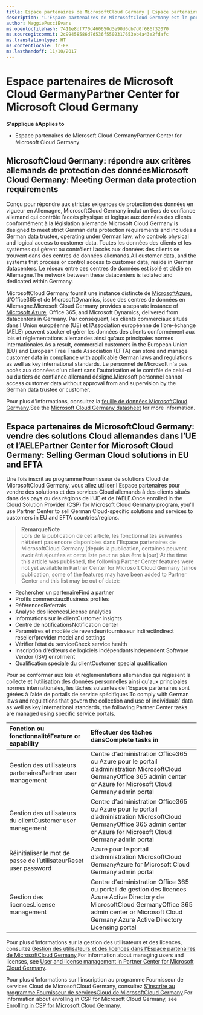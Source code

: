 ```yaml
---
title: Espace partenaires de MicrosoftCloud Germany | Espace partenaires de MicrosoftCloud Germany
description: "L'Espace partenaires de MicrosoftCloud Germany est le portail professionnel des partenaires Microsoft qui souhaitent proposer des solutions Cloud Microsoft aux clients situés dans les pays de l’UE et de l’AELE. MicrosoftCloud Germany garantit que vos données client se trouvent en Allemagne et qu'un tiers de confiance allemand désigné contrôle l’accès à celles-ci. Les clients commerciaux situés dans l'Union européenne (UE) et l’Association européenne de libre-échange (AELE) peuvent stocker et gérer les données des clients conformément aux lois et réglementations allemandes ainsi qu'aux principales normes internationales. Microsoft ne peut pas accéder aux données du client sans l'autorisation et le contrôle de celui-ci ou du tiers de confiance allemand désigné."
author: MaggiePucciEvans
ms.openlocfilehash: 7411e8df770d460650d3e90d6cb7d0f686f32070
ms.sourcegitcommit: 2c99458586d7d536f5502317653eb4a43e2fdafc
ms.translationtype: HT
ms.contentlocale: fr-FR
ms.lasthandoff: 11/10/2017
---
```

# <a name="partner-center-for-microsoft-cloud-germany"></a><span data-ttu-id="22dba-106">Espace partenaires de Microsoft Cloud Germany</span><span class="sxs-lookup"><span data-stu-id="22dba-106">Partner Center for Microsoft Cloud Germany</span></span>

**<span data-ttu-id="22dba-107">S'applique à</span><span class="sxs-lookup"><span data-stu-id="22dba-107">Applies to</span></span>**

-  <span data-ttu-id="22dba-108">Espace partenaires de Microsoft Cloud Germany</span><span class="sxs-lookup"><span data-stu-id="22dba-108">Partner Center for Microsoft Cloud Germany</span></span>

## <a name="microsoft-cloud-germany-meeting-german-data-protection-requirements"></a><span data-ttu-id="22dba-109">MicrosoftCloud Germany: répondre aux critères allemands de protection des données</span><span class="sxs-lookup"><span data-stu-id="22dba-109">Microsoft Cloud Germany: Meeting German data protection requirements</span></span> 

<span data-ttu-id="22dba-110">Conçu pour répondre aux strictes exigences de protection des données en vigueur en Allemagne, MicrosoftCloud Germany inclut un tiers de confiance allemand qui contrôle l’accès physique et logique aux données des clients conformément à la législation allemande.</span><span class="sxs-lookup"><span data-stu-id="22dba-110">Microsoft Cloud Germany is designed to meet strict German data protection requirements and includes a German data trustee, operating under German law, who controls physical and logical access to customer data.</span></span> <span data-ttu-id="22dba-111">Toutes les données des clients et les systèmes qui gèrent ou contrôlent l’accès aux données des clients se trouvent dans des centres de données allemands.</span><span class="sxs-lookup"><span data-stu-id="22dba-111">All customer data, and the systems that process or control access to customer data, reside in German datacenters.</span></span> <span data-ttu-id="22dba-112">Le réseau entre ces centres de données est isolé et dédié en Allemagne.</span><span class="sxs-lookup"><span data-stu-id="22dba-112">The network between these datacenters is isolated and dedicated within Germany.</span></span>

<span data-ttu-id="22dba-113">MicrosoftCloud Germany fournit une instance distincte de [MicrosoftAzure](https://go.microsoft.com/fwlink/?linkid=847992), d'Office365 et de MicrosoftDynamics, issue des centres de données en Allemagne.</span><span class="sxs-lookup"><span data-stu-id="22dba-113">Microsoft Cloud Germany provides a separate instance of [Microsoft Azure](https://go.microsoft.com/fwlink/?linkid=847992), Office 365, and Microsoft Dynamics, delivered from datacenters in Germany.</span></span> <span data-ttu-id="22dba-114">Par conséquent, les clients commerciaux situés dans l'Union européenne (UE) et l’Association européenne de libre-échange (AELE) peuvent stocker et gérer les données des clients conformément aux lois et réglementations allemandes ainsi qu'aux principales normes internationales.</span><span class="sxs-lookup"><span data-stu-id="22dba-114">As a result, commercial customers in the European Union (EU) and European Free Trade Association (EFTA) can store and manage customer data in compliance with applicable German laws and regulations as well as key international standards.</span></span> <span data-ttu-id="22dba-115">Le personnel de Microsoft n'a pas accès aux données d'un client sans l'autorisation et le contrôle de celui-ci ou du tiers de confiance allemand désigné.</span><span class="sxs-lookup"><span data-stu-id="22dba-115">Microsoft personnel cannot access customer data without approval from and supervision by the German data trustee or customer.</span></span>

<span data-ttu-id="22dba-116">Pour plus d'informations, consultez la [feuille de données MicrosoftCloud Germany](http://download.microsoft.com/download/6/1/3/613C9ECB-9167-4EF5-B131-3BAD8D8A126C/Microsoft_Cloud_Germany_Datasheet.pdf).</span><span class="sxs-lookup"><span data-stu-id="22dba-116">See the [Microsoft Cloud Germany datasheet](http://download.microsoft.com/download/6/1/3/613C9ECB-9167-4EF5-B131-3BAD8D8A126C/Microsoft_Cloud_Germany_Datasheet.pdf) for more information.</span></span>

## <a name="partner-center-for-microsoft-cloud-germany-selling-german-cloud-solutions-in-eu-and-efta"></a><span data-ttu-id="22dba-117">Espace partenaires de MicrosoftCloud Germany: vendre des solutions Cloud allemandes dans l’UE et l’AELE</span><span class="sxs-lookup"><span data-stu-id="22dba-117">Partner Center for Microsoft Cloud Germany: Selling German Cloud solutions in EU and EFTA</span></span>

<span data-ttu-id="22dba-118">Une fois inscrit au programme Fournisseur de solutions Cloud de MicrosoftCloud Germany, vous allez utiliser l'Espace partenaires pour vendre des solutions et des services Cloud allemands à des clients situés dans des pays ou des régions de l'UE et de l’AELE.</span><span class="sxs-lookup"><span data-stu-id="22dba-118">Once enrolled in the Cloud Solution Provider (CSP) for Microsoft Cloud Germany program, you'll use Partner Center to sell German Cloud-specific solutions and services to customers in EU and EFTA countries/regions.</span></span> 

>**<span data-ttu-id="22dba-119">Remarque</span><span class="sxs-lookup"><span data-stu-id="22dba-119">Note</span></span>**<br>
<span data-ttu-id="22dba-120">Lors de la publication de cet article, les fonctionnalités suivantes n’étaient pas encore disponibles dans l'Espace partenaires de MicrosoftCloud Germany (depuis la publication, certaines peuvent avoir été ajoutées et cette liste peut ne plus être à jour):</span><span class="sxs-lookup"><span data-stu-id="22dba-120">At the time this article was published, the following Partner Center features were not yet available in Partner Center for Microsoft Cloud Germany (since publication, some of the features may have been added to Partner Center and this list may be out of date):</span></span>

- <span data-ttu-id="22dba-121">Rechercher un partenaire</span><span class="sxs-lookup"><span data-stu-id="22dba-121">Find a partner</span></span>
- <span data-ttu-id="22dba-122">Profils commerciaux</span><span class="sxs-lookup"><span data-stu-id="22dba-122">Business profiles</span></span>
- <span data-ttu-id="22dba-123">Références</span><span class="sxs-lookup"><span data-stu-id="22dba-123">Referrals</span></span>
- <span data-ttu-id="22dba-124">Analyse des licences</span><span class="sxs-lookup"><span data-stu-id="22dba-124">License analytics</span></span>
- <span data-ttu-id="22dba-125">Informations sur le client</span><span class="sxs-lookup"><span data-stu-id="22dba-125">Customer insights</span></span>
- <span data-ttu-id="22dba-126">Centre de notifications</span><span class="sxs-lookup"><span data-stu-id="22dba-126">Notification center</span></span>
- <span data-ttu-id="22dba-127">Paramètres et modèle de revendeur/fournisseur indirect</span><span class="sxs-lookup"><span data-stu-id="22dba-127">Indirect reseller/provider model and settings</span></span>
- <span data-ttu-id="22dba-128">Vérifier l’état du service</span><span class="sxs-lookup"><span data-stu-id="22dba-128">Check service health</span></span>
- <span data-ttu-id="22dba-129">Inscription d'éditeurs de logiciels indépendants</span><span class="sxs-lookup"><span data-stu-id="22dba-129">Independent Software Vendor (ISV) enrollment</span></span>
- <span data-ttu-id="22dba-130">Qualification spéciale du client</span><span class="sxs-lookup"><span data-stu-id="22dba-130">Customer special qualification</span></span>

<span data-ttu-id="22dba-131">Pour se conformer aux lois et réglementations allemandes qui régissent la collecte et l’utilisation des données personnelles ainsi qu'aux principales normes internationales, les tâches suivantes de l'Espace partenaires sont gérées à l’aide de portails de service spécifiques.</span><span class="sxs-lookup"><span data-stu-id="22dba-131">To comply with German laws and regulations that govern the collection and use of individuals' data as well as key international standards, the following Partner Center tasks are managed using specific service portals.</span></span> 

<span data-ttu-id="22dba-132">Fonction ou fonctionnalité</span><span class="sxs-lookup"><span data-stu-id="22dba-132">Feature or capability</span></span> | <span data-ttu-id="22dba-133">Effectuer des tâches dans</span><span class="sxs-lookup"><span data-stu-id="22dba-133">Complete tasks in</span></span>
:--- | :---
<span data-ttu-id="22dba-134">Gestion des utilisateurs partenaires</span><span class="sxs-lookup"><span data-stu-id="22dba-134">Partner user management</span></span> | <span data-ttu-id="22dba-135">Centre d’administration Office365 ou Azure pour le portail d’administration MicrosoftCloud Germany</span><span class="sxs-lookup"><span data-stu-id="22dba-135">Office 365 admin center or Azure for Microsoft Cloud Germany admin portal</span></span>
<span data-ttu-id="22dba-136">Gestion des utilisateurs du client</span><span class="sxs-lookup"><span data-stu-id="22dba-136">Customer user management</span></span> | <span data-ttu-id="22dba-137">Centre d’administration Office365 ou Azure pour le portail d’administration MicrosoftCloud Germany</span><span class="sxs-lookup"><span data-stu-id="22dba-137">Office 365 admin center or Azure for Microsoft Cloud Germany admin portal</span></span>
<span data-ttu-id="22dba-138">Réinitialiser le mot de passe de l’utilisateur</span><span class="sxs-lookup"><span data-stu-id="22dba-138">Reset user password</span></span> | <span data-ttu-id="22dba-139">Azure pour le portail d’administration MicrosoftCloud Germany</span><span class="sxs-lookup"><span data-stu-id="22dba-139">Azure for Microsoft Cloud Germany admin portal</span></span>
<span data-ttu-id="22dba-140">Gestion des licences</span><span class="sxs-lookup"><span data-stu-id="22dba-140">License management</span></span> | <span data-ttu-id="22dba-141">Centre d’administration Office 365 ou portail de gestion des licences Azure Active Directory de MicrosoftCloud Germany</span><span class="sxs-lookup"><span data-stu-id="22dba-141">Office 365 admin center or Microsoft Cloud Germany Azure Active Directory Licensing portal</span></span>

<span data-ttu-id="22dba-142">Pour plus d’informations sur la gestion des utilisateurs et des licences, consultez [Gestion des utilisateurs et des licences dans l'Espace partenaires de MicrosoftCloud Germany](user-management-in-partner-center-for-microsoft-cloud-germany.md).</span><span class="sxs-lookup"><span data-stu-id="22dba-142">For information about managing users and licenses, see [User and license management in Partner Center for Microsoft Cloud Germany](user-management-in-partner-center-for-microsoft-cloud-germany.md).</span></span>

<span data-ttu-id="22dba-143">Pour plus d’informations sur l’inscription au programme Fournisseur de services Cloud de MicrosoftCloud Germany, consultez [S'inscrire au programme Fournisseur de servicesCloud de MicrosoftCloud Germany](enroll-in-csp-for-microsoft-cloud-germany.md).</span><span class="sxs-lookup"><span data-stu-id="22dba-143">For information about enrolling in CSP for Microsoft Cloud Germany, see [Enrolling in CSP for Microsoft Cloud Germany](enroll-in-csp-for-microsoft-cloud-germany.md).</span></span>

